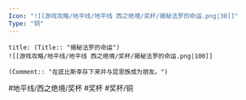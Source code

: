 ```yaml
---
Icon: "![[游戏攻略/地平线/地平线 西之绝境/奖杯/揭秘法罗的命运.png|30]]"
Type: "铜"
---
```

```ad-common-bronze-trophy
title: (Title:: "揭秘法罗的命运")
![[游戏攻略/地平线/地平线 西之绝境/奖杯/揭秘法罗的命运.png|100]]

(Comment:: "在底比斯幸存下来并与昆恩族成为朋友。")
```

#地平线/西之绝境/奖杯 #奖杯 #奖杯/铜
